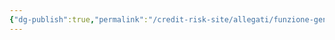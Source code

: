 ```yaml
---
{"dg-publish":true,"permalink":"/credit-risk-site/allegati/funzione-generatrice-delle-probabilita-del-miscuglio-2023-06-01-16-31-31-excalidraw/","tags":["excalidraw"]}
---
```

<style> .container {font-family: sans-serif; text-align: center;} .button-wrapper button {z-index: 1;height: 40px; width: 100px; margin: 10px;padding: 5px;} .excalidraw .App-menu_top .buttonList { display: flex;} .excalidraw-wrapper { height: 800px; margin: 50px; position: relative;} :root[dir="ltr"] .excalidraw .layer-ui__wrapper .zen-mode-transition.App-menu_bottom--transition-left {transform: none;} </style><script src="https://cdn.jsdelivr.net/npm/react@17/umd/react.production.min.js"></script><script src="https://cdn.jsdelivr.net/npm/react-dom@17/umd/react-dom.production.min.js"></script><script type="text/javascript" src="https://cdn.jsdelivr.net/npm/@excalidraw/excalidraw@0/dist/excalidraw.production.min.js"></script><div id="Funzione_generatrice_delle_probabilità_del_Miscuglio_2023-06-01_1631.31.excalidraw.md"></div><script>(function(){const InitialData={"type":"excalidraw","version":2,"source":"https://excalidraw.com","elements":[{"type":"image","version":70,"versionNonce":901401678,"isDeleted":false,"id":"Zds5AP9Ub_-TCBCHmL2UI","fillStyle":"hachure","strokeWidth":1,"strokeStyle":"solid","roughness":1,"opacity":100,"angle":0,"x":-285.205798087742,"y":-185.18234616642383,"strokeColor":"transparent","backgroundColor":"transparent","width":439.55650889521047,"height":405.6901968133965,"seed":1668029262,"groupIds":[],"roundness":null,"boundElements":[],"updated":1685629897482,"link":null,"locked":false,"status":"pending","fileId":"c04895fa66bfdcc64a911f9c7c772ba23dbf4621","scale":[1,1]},{"id":"FtjuO2J0","type":"text","x":-269.7295908434638,"y":-210.32756053333142,"width":440,"height":39,"angle":0,"strokeColor":"#d9480f","backgroundColor":"transparent","fillStyle":"hachure","strokeWidth":1,"strokeStyle":"solid","roughness":1,"opacity":100,"groupIds":[],"roundness":null,"seed":1394206610,"version":156,"versionNonce":1702592590,"isDeleted":false,"boundElements":null,"updated":1685630037120,"link":null,"locked":false,"text":"Per definizione Gx(t) è uguale a E[t^x], che a sua volta\nè uguale a","rawText":"Per definizione Gx(t) è uguale a E[t^x], che a sua volta\nè uguale a","fontSize":15.29574164028826,"fontFamily":1,"textAlign":"left","verticalAlign":"top","baseline":34,"containerId":null,"originalText":"Per definizione Gx(t) è uguale a E[t^x], che a sua volta\nè uguale a"},{"id":"gmvh6x88j1BK0triGuemV","type":"arrow","x":-180.58309384050045,"y":-182.365381809766,"width":116.8474710398707,"height":30.219179350754303,"angle":0,"strokeColor":"#d9480f","backgroundColor":"transparent","fillStyle":"hachure","strokeWidth":1,"strokeStyle":"solid","roughness":1,"opacity":100,"groupIds":[],"roundness":{"type":2},"seed":1647702930,"version":95,"versionNonce":894174546,"isDeleted":false,"boundElements":null,"updated":1685630067677,"link":null,"locked":false,"points":[[0,0],[89.65024750808186,17.124212856950436],[116.8474710398707,30.219179350754303]],"lastCommittedPoint":[116.8474710398707,30.219179350754303],"startBinding":null,"endBinding":null,"startArrowhead":null,"endArrowhead":"arrow"},{"type":"rectangle","version":192,"versionNonce":1018618386,"isDeleted":false,"id":"hP56uT0L3vGbTm6_gEWBq","fillStyle":"hachure","strokeWidth":1,"strokeStyle":"solid","roughness":1,"opacity":100,"angle":0,"x":-1.2068236778522987,"y":-167.7619545805095,"strokeColor":"#a61e4d","backgroundColor":"transparent","width":53.8404856714709,"height":69.17672413793105,"seed":1650971982,"groupIds":[],"roundness":{"type":3},"boundElements":null,"updated":1685630117859,"link":null,"locked":false},{"type":"text","version":647,"versionNonce":2035703758,"isDeleted":false,"id":"vfneo7Pa","fillStyle":"hachure","strokeWidth":1,"strokeStyle":"solid","roughness":1,"opacity":100,"angle":0,"x":63.790684084192435,"y":-148.8073619307372,"strokeColor":"#a61e4d","backgroundColor":"transparent","width":221,"height":31,"seed":1860062798,"groupIds":[],"roundness":null,"boundElements":null,"updated":1685630143220,"link":null,"locked":false,"fontSize":9.167945904438717,"fontFamily":2,"text":"Essendo X un miscuglio possiamo scrivere \nla probabilità p(xi) come una media ponderata \ndelle variabili X1, X2 ecc che compongono il miscuglio","rawText":"Essendo X un miscuglio possiamo scrivere \nla probabilità p(xi) come una media ponderata \ndelle variabili X1, X2 ecc che compongono il miscuglio","baseline":28,"textAlign":"left","verticalAlign":"top","containerId":null,"originalText":"Essendo X un miscuglio possiamo scrivere \nla probabilità p(xi) come una media ponderata \ndelle variabili X1, X2 ecc che compongono il miscuglio"},{"id":"zvydSJRTVOf9hFQFQrkgP","type":"freedraw","x":-15.496832550689646,"y":-29.966382375795718,"width":0.0001,"height":0.0001,"angle":0,"strokeColor":"#a61e4d","backgroundColor":"transparent","fillStyle":"hachure","strokeWidth":1,"strokeStyle":"solid","roughness":1,"opacity":100,"groupIds":[],"roundness":null,"seed":899337234,"version":3,"versionNonce":340490706,"isDeleted":false,"boundElements":null,"updated":1685630167873,"link":null,"locked":false,"points":[[0,0],[0.0001,0.0001]],"pressures":[],"simulatePressure":true,"lastCommittedPoint":[0.0001,0.0001]},{"type":"rectangle","version":238,"versionNonce":1223053454,"isDeleted":false,"id":"skowWyq-i-lF3WwcX4KX6","fillStyle":"hachure","strokeWidth":1,"strokeStyle":"solid","roughness":1,"opacity":100,"angle":0,"x":-149.310017623095,"y":-1.1090178787703309,"strokeColor":"#087f5b","backgroundColor":"transparent","width":208.42878328670213,"height":120.49759119453579,"seed":1830469390,"groupIds":[],"roundness":{"type":3},"boundElements":null,"updated":1685630225118,"link":null,"locked":false},{"type":"text","version":919,"versionNonce":724389778,"isDeleted":false,"id":"3PXMG8uA","fillStyle":"hachure","strokeWidth":1,"strokeStyle":"solid","roughness":1,"opacity":100,"angle":0,"x":71.4619698450249,"y":24.917027729840896,"strokeColor":"#2b8a3e","backgroundColor":"transparent","width":268,"height":20,"seed":373227730,"groupIds":[],"roundness":null,"boundElements":null,"updated":1685630295228,"link":null,"locked":false,"fontSize":9.167945904438717,"fontFamily":2,"text":"Inverto le sommatorie e porto dentro quella con il pedice \"i\" pj(xi)\nIl valore dentro la seconda sommatoria non è altro che la fgp di xj.","rawText":"Inverto le sommatorie e porto dentro quella con il pedice \"i\" pj(xi)\nIl valore dentro la seconda sommatoria non è altro che la fgp di xj.","baseline":18,"textAlign":"left","verticalAlign":"top","containerId":null,"originalText":"Inverto le sommatorie e porto dentro quella con il pedice \"i\" pj(xi)\nIl valore dentro la seconda sommatoria non è altro che la fgp di xj."},{"id":"S-atQhlSLzmQwiRwfWByR","type":"freedraw","x":101.55490728909149,"y":40.66352035798266,"width":0.0001,"height":0.0001,"angle":0,"strokeColor":"#a61e4d","backgroundColor":"transparent","fillStyle":"hachure","strokeWidth":1,"strokeStyle":"solid","roughness":1,"opacity":100,"groupIds":[],"roundness":null,"seed":290499922,"version":4,"versionNonce":527783250,"isDeleted":true,"boundElements":null,"updated":1685630227798,"link":null,"locked":false,"points":[[0,0],[0.0001,0.0001]],"pressures":[],"simulatePressure":true,"lastCommittedPoint":[0.0001,0.0001]}],"appState":{"theme":"light","viewBackgroundColor":"#ffffff","currentItemStrokeColor":"#a61e4d","currentItemBackgroundColor":"transparent","currentItemFillStyle":"hachure","currentItemStrokeWidth":1,"currentItemStrokeStyle":"solid","currentItemRoughness":1,"currentItemOpacity":100,"currentItemFontFamily":1,"currentItemFontSize":20,"currentItemTextAlign":"left","currentItemStartArrowhead":null,"currentItemEndArrowhead":"arrow","scrollX":546.31202097543,"scrollY":176.94686457886993,"zoom":{"value":1.3975570721146149},"currentItemRoundness":"round","gridSize":null,"colorPalette":{}},"files":{}};InitialData.scrollToContent=true;App=()=>{const e=React.useRef(null),t=React.useRef(null),[n,i]=React.useState({width:void 0,height:void 0});return React.useEffect(()=>{i({width:t.current.getBoundingClientRect().width,height:t.current.getBoundingClientRect().height});const e=()=>{i({width:t.current.getBoundingClientRect().width,height:t.current.getBoundingClientRect().height})};return window.addEventListener("resize",e),()=>window.removeEventListener("resize",e)},[t]),React.createElement(React.Fragment,null,React.createElement("div",{className:"excalidraw-wrapper",ref:t},React.createElement(ExcalidrawLib.Excalidraw,{ref:e,width:n.width,height:n.height,initialData:InitialData,viewModeEnabled:!0,zenModeEnabled:!0,gridModeEnabled:!1})))},excalidrawWrapper=document.getElementById("Funzione_generatrice_delle_probabilità_del_Miscuglio_2023-06-01_1631.31.excalidraw.md");ReactDOM.render(React.createElement(App),excalidrawWrapper);})();</script>